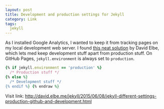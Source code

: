```yaml
---
layout: post
title: Development and production settings for Jekyll
category: Link
tags:
  jekyll
---
```


As I installed Google Analytics, I wanted to keep it from tracking pages on my local development web server. I found [this neat solution](http://david.elbe.me/jekyll/2015/06/08/jekyll-different-settings-production-github-and-development.html) by David Elbe, which lets med keep development stuff apart from production stuff. On GitHub Pages,  <code>jekyll.environment</code> is always set to <code>production</code>.

```rb {% raw %}
{% if jekyll.environment == 'production' %}
  /* Production stuff */
{% else %}
  /* Development stuff */
{% endif %} {% endraw %}
```

Visit link: [http://david.elbe.me/jekyll/2015/06/08/jekyll-different-settings-production-github-and-development.html ](http://david.elbe.me/jekyll/2015/06/08/jekyll-different-settings-production-github-and-development.html)
